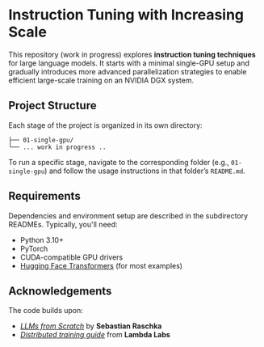 # Instruction Tuning with Increasing Scale

This repository (work in progress) explores **instruction tuning techniques** for large language models. It starts with a minimal single-GPU setup and gradually introduces more advanced parallelization strategies to enable efficient large-scale training on an NVIDIA DGX system.

## Project Structure

Each stage of the project is organized in its own directory: 
```
├── 01-single-gpu/ 
└── ... work in progress .. 
```
To run a specific stage, navigate to the corresponding folder (e.g., `01-single-gpu`) and follow the usage instructions in that folder’s `README.md`.

## Requirements

Dependencies and environment setup are described in the subdirectory READMEs. Typically, you'll need:
- Python 3.10+
- PyTorch
- CUDA-compatible GPU drivers
- [Hugging Face Transformers](https://github.com/huggingface/transformers) (for most examples)

## Acknowledgements
The code builds upon:
- [*LLMs from Scratch*](https://github.com/rasbt/llms-from-scratch) by **Sebastian Raschka**
- [*Distributed training guide*](https://github.com/LambdaLabsML/distributed-training-guide) from **Lambda Labs**
